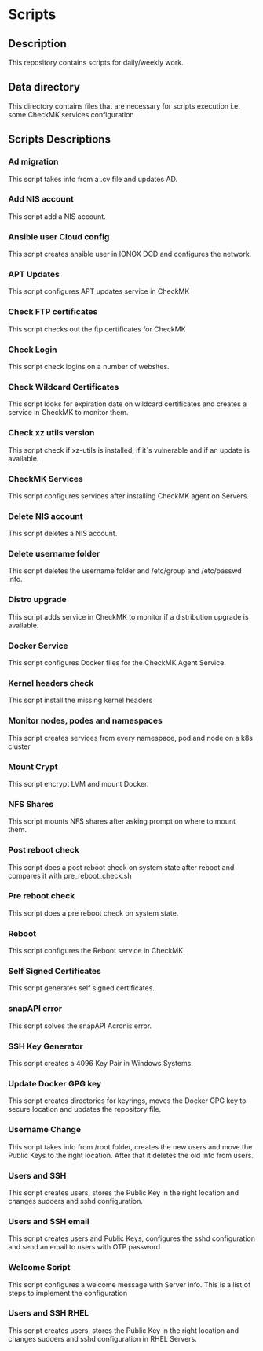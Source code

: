 # Scripts

## Description
This repository contains scripts for daily/weekly work.

## Data directory
This directory contains files that are necessary for scripts execution i.e. some CheckMK services configuration

## Scripts Descriptions

### Ad migration
This script takes info from a .cv file and updates AD.

### Add NIS account
This script add a NIS account.

### Ansible user Cloud config
This script creates ansible user in IONOX DCD and configures the network.

### APT Updates
This script configures APT updates service in CheckMK

### Check FTP certificates
This script checks out the ftp certificates for CheckMK

### Check Login
This script check logins on a number of websites.

### Check Wildcard Certificates
This script looks for expiration date on wildcard certificates and creates a service in CheckMK to monitor them.

### Check xz utils version
This script check if xz-utils is installed, if it´s vulnerable and if an update is available.

### CheckMK Services
This script configures services after installing CheckMK agent on Servers. 

### Delete NIS account
This script deletes a NIS account.

### Delete username folder
This script deletes the username folder and /etc/group and /etc/passwd info.

### Distro upgrade
This script adds service in CheckMK to monitor if a distribution upgrade is available.

### Docker Service
This script configures Docker files for the CheckMK Agent Service.

### Kernel headers check
This script install the missing kernel headers

### Monitor nodes, podes and namespaces
This script creates services from every namespace, pod and node on a k8s cluster

### Mount Crypt
This script encrypt LVM and mount Docker.

### NFS Shares
This script mounts NFS shares after asking prompt on where to mount them.

### Post reboot check
This script does a post reboot check on system state after reboot and compares it with pre_reboot_check.sh

### Pre reboot check
This script does a pre reboot check on system state.

### Reboot
This script configures the Reboot service in CheckMK.

### Self Signed Certificates
This script generates self signed certificates.

### snapAPI error
This script solves the snapAPI Acronis error.

### SSH Key Generator
This script creates a 4096 Key Pair in Windows Systems.

### Update Docker GPG key
This script creates directories for keyrings, moves the Docker GPG key to secure location and updates the repository file.

### Username Change
This script takes info from /root folder, creates the new users and move the Public Keys to the right location. After that it deletes the old info from users.

### Users and SSH
This script creates users, stores the Public Key in the right location and changes sudoers and sshd configuration.

### Users and SSH email
This script creates users and Public Keys, configures the	sshd configuration and send an email to users with OTP password

### Welcome Script
This script configures a welcome message with Server info.
This is a list of steps to implement the configuration

### Users and SSH RHEL
This script creates users, stores the Public Key in the right location and changes sudoers and sshd configuration in RHEL Servers.



